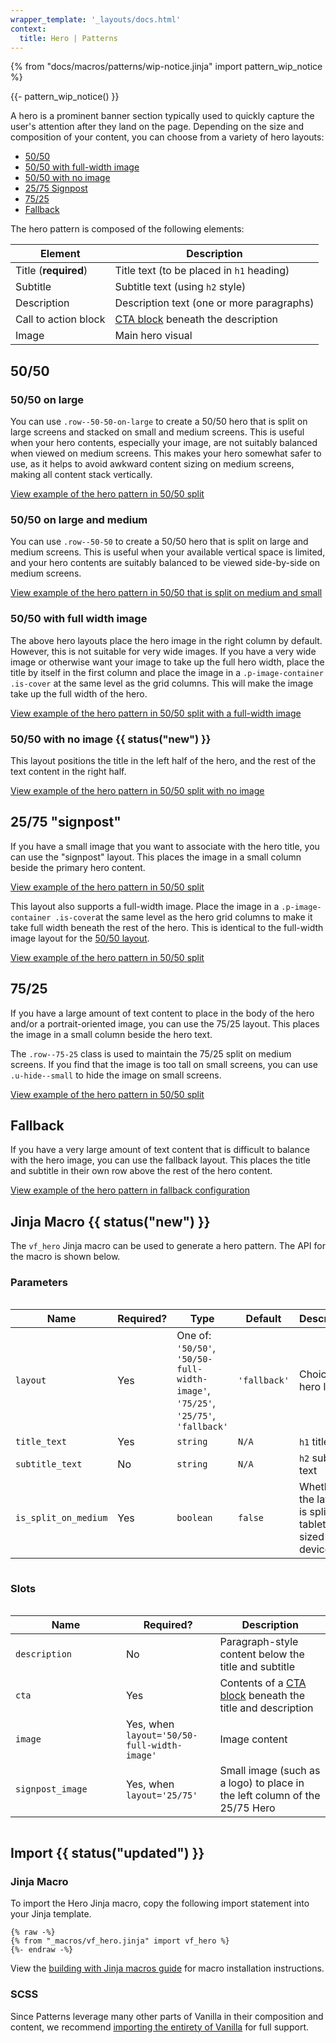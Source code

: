 ```yaml
---
wrapper_template: '_layouts/docs.html'
context:
  title: Hero | Patterns
---
```


{% from "docs/macros/patterns/wip-notice.jinja" import pattern_wip_notice %}

{{- pattern_wip_notice() }}

A hero is a prominent banner section typically used to quickly capture the user's attention after they land on the page.
Depending on the size and composition of your content, you can choose from a variety of hero layouts:

- [50/50](#5050)
- [50/50 with full-width image](#5050-with-full-width-image)
- [50/50 with no image](#5050-with-no-image-new)
- [25/75 Signpost](#2575-signpost)
- [75/25](#7525)
- [Fallback](#fallback)

The hero pattern is composed of the following elements:

| Element              | Description                                                   |
| -------------------- | ------------------------------------------------------------- |
| Title (**required**) | Title text (to be placed in `h1` heading)                     |
| Subtitle             | Subtitle text (using `h2` style)                              |
| Description          | Description text (one or more paragraphs)                     |
| Call to action block | [CTA block](/docs/patterns/cta-block) beneath the description |
| Image                | Main hero visual                                              |

## 50/50

### 50/50 on large

You can use <code>.row--50-50-on-large</code> to create a 50/50 hero that is split on large screens and stacked on small
and medium screens.
This is useful when your hero contents, especially your image, are not suitably balanced when viewed on medium screens.
This makes your hero somewhat safer to use, as it helps to avoid awkward content sizing on medium screens, making all
content stack vertically.

<div class="embedded-example"><a href="/docs/examples/patterns/hero/hero-50-50" class="js-example" data-lang="jinja">
View example of the hero pattern in 50/50 split
</a></div>

### 50/50 on large and medium

You can use <code>.row--50-50</code> to create a 50/50 hero that is split on large and medium screens.
This is useful when your available vertical space is limited, and your hero contents are suitably balanced to be viewed
side-by-side on medium screens.

<div class="embedded-example"><a href="/docs/examples/patterns/hero/hero-50-50-split-on-medium" class="js-example" data-lang="jinja">
View example of the hero pattern in 50/50 that is split on medium and small
</a></div>

### 50/50 with full width image

The above hero layouts place the hero image in the right column by default. However, this is not suitable for very wide
images.
If you have a very wide image or otherwise want your image to take up the full hero width, place the title by itself in
the first column and place the image in a <code>.p-image-container .is-cover</code> at the same level as the grid
columns.
This will make the image take up the full width of the hero.

<div class="embedded-example"><a href="/docs/examples/patterns/hero/hero-50-50-full-width-image" class="js-example" data-lang="jinja">
View example of the hero pattern in 50/50 split with a full-width image
</a></div>

### 50/50 with no image {{ status("new") }}

This layout positions the title in the left half of the hero, and the rest of the text content in the right half.

<div class="embedded-example"><a href="/docs/examples/patterns/hero/hero-50-50-no-image" class="js-example" data-lang="jinja">
View example of the hero pattern in 50/50 split with no image
</a></div>

## 25/75 "signpost"

If you have a small image that you want to associate with the hero title, you can use the "signpost" layout.
This places the image in a small column beside the primary hero content.

<div class="embedded-example"><a href="/docs/examples/patterns/hero/hero-signpost" class="js-example" data-lang="jinja">
View example of the hero pattern in 50/50 split
</a></div>

This layout also supports a full-width image. Place the image in a <code>.p-image-container .is-cover</code>at the same
level as the hero grid columns to make it take full width beneath the rest of the hero. This is identical to the
full-width image layout for the [50/50 layout](#50-50-with-full-width-image).

<div class="embedded-example"><a href="/docs/examples/patterns/hero/hero-signpost-full-width-image" class="js-example" data-lang="jinja">
View example of the hero pattern in 50/50 split
</a></div>

## 75/25

If you have a large amount of text content to place in the body of the hero and/or a portrait-oriented image, you can
use the 75/25 layout. This places the image in a small column beside the hero text.

The <code>.row--75-25</code> class is used to maintain the 75/25 split on medium screens.
If you find that the image is too tall on small screens, you can use <code>.u-hide--small</code> to hide the image on
small screens.

<div class="embedded-example"><a href="/docs/examples/patterns/hero/hero-75-25" class="js-example" data-lang="jinja">
View example of the hero pattern in 50/50 split
</a></div>

## Fallback

If you have a very large amount of text content that is difficult to balance with the hero image, you can use the
fallback layout.
This places the title and subtitle in their own row above the rest of the hero content.

<div class="embedded-example"><a href="/docs/examples/patterns/hero/hero-fallback" class="js-example" data-lang="jinja">
View example of the hero pattern in fallback configuration
</a></div>

## Jinja Macro {{ status("new") }}

The `vf_hero` Jinja macro can be used to generate a hero pattern. The API for the macro is shown below.

### Parameters

<div style="overflow: auto;">
  <table>
    <thead>
      <tr>
        <th style="width: 220px;">Name</th>
        <th style="width: 160px;">Required?</th>
        <th style="width: 160px;">Type</th>
        <th style="width: 160px;">Default</th>
        <th style="width: 250px;">Description</th>
      </tr>
    </thead>
    <tbody>
      <tr>
        <td>
          <code>layout</code>
        </td>
        <td>
          Yes
        </td>
        <td>
          One of:<br>
          <code>'50/50'</code>,<br>
          <code>'50/50-full-width-image'</code>,<br>
          <code>'75/25'</code>,<br>
          <code>'25/75'</code>,<br>
          <code>'fallback'</code>
        </td>
        <td>
          <code>'fallback'</code>
        </td>
        <td>
          Choice of hero layout
        </td>
      </tr>
      <tr>
        <td>
          <code>title_text</code>
        </td>
        <td>
          Yes
        </td>
        <td>
          <code>string</code>
        </td>
        <td>
          <code>N/A</code>
        </td>
        <td>
          <code>h1</code> title text
        </td>
      </tr>
      <tr>
        <td>
          <code>subtitle_text</code>
        </td>
        <td>
          No
        </td>
        <td>
          <code>string</code>
        </td>
        <td>
          <code>N/A</code>
        </td>
        <td>
          <code>h2</code> subtitle text
        </td>
      </tr>
      <tr>
        <td>
          <code>is_split_on_medium</code>
        </td>
        <td>
          Yes
        </td>
        <td>
          <code>boolean</code>
        </td>
        <td>
          <code>false</code>
        </td>
        <td>
          Whether the layout is split on tablet-sized devices
        </td>
      </tr>
    </tbody>
  </table>
</div>

### Slots

<div style="overflow: auto;">
  <table>
    <thead>
      <tr>
        <th style="width: 220px;">Name</th>
        <th style="width: 160px;">Required?</th>
        <th style="width: 250px;">Description</th>
      </tr>
    </thead>
    <tbody>
      <tr>
        <td>
          <code>description</code>
        </td>
        <td>
          No
        </td>
        <td>
          Paragraph-style content below the title and subtitle
        </td>
      </tr>
      <tr>
        <td>
          <code>cta</code>
        </td>
        <td>
          Yes
        </td>
        <td>
          Contents of a <a href="/docs/patterns/cta-block">CTA block</a> beneath
          the title and description
        </td>
      </tr>
      <tr>
        <td>
          <code>image</code>
        </td>
        <td>
          Yes, when <code>layout='50/50-full-width-image'</code>
        </td>
        <td>
          Image content
        </td>
      </tr>
      <tr>
        <td>
          <code>signpost_image</code>
        </td>
        <td>
          Yes, when <code>layout='25/75'</code>
        </td>
        <td>
          Small image (such as a logo) to place in the left column of the
          25/75 Hero
        </td>
      </tr>
    </tbody>
  </table>
</div>

## Import {{ status("updated") }}

### Jinja Macro

To import the Hero Jinja macro, copy the following import statement into your
Jinja template.

```jinja
{% raw -%}
{% from "_macros/vf_hero.jinja" import vf_hero %}
{%- endraw -%}
```

View the [building with Jinja macros guide](/docs/building-vanilla#jinja-macros)
for macro installation instructions.

### SCSS

Since Patterns leverage many other parts of Vanilla in their composition and content, we
recommend [importing the entirety of Vanilla](/docs#install) for full support.
